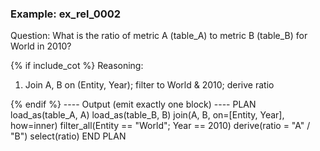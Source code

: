 ### Example: ex_rel_0002
Question:
What is the ratio of metric A (table_A) to metric B (table_B) for World in 2010?

{% if include_cot %}
Reasoning:
1) Join A, B on (Entity, Year); filter to World & 2010; derive ratio

{% endif %}
---- Output (emit exactly one block) ----
PLAN
load_as(table_A, A)
load_as(table_B, B)
join(A, B, on=[Entity, Year], how=inner)
filter_all(Entity == "World"; Year == 2010)
derive(ratio = "A" / "B")
select(ratio)
END PLAN

